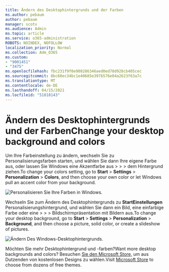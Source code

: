 ```yaml
---
title: Ändern des Desktophintergrunds und der Farben
ms.author: pebaum
author: pebaum
manager: scotv
ms.audience: Admin
ms.topic: article
ms.service: o365-administration
ROBOTS: NOINDEX, NOFOLLOW
localization_priority: Normal
ms.collection: Adm_O365
ms.custom:
- "9001451"
- "3475"
ms.openlocfilehash: fbc231f9f0e980286346aed0ed78d928cb405cec
ms.sourcegitcommit: 8bc60ec34bc1e40685e3976576e04a2623f63a7c
ms.translationtype: MT
ms.contentlocale: de-DE
ms.lasthandoff: 04/15/2021
ms.locfileid: "51818143"
---
```

# <a name="change-your-desktop-background-and-colors"></a><span data-ttu-id="1155f-102">Ändern des Desktophintergrunds und der Farben</span><span class="sxs-lookup"><span data-stu-id="1155f-102">Change your desktop background and colors</span></span>

<span data-ttu-id="1155f-103">Um Ihre Farbeinstellung zu ändern, wechseln Sie zu Personalisierungsfarben starten, und wählen Sie dann Ihre eigene Farbe aus, oder lassen Sie Windows eine Akzentfarbe aus  >    >    >  dem Hintergrund ziehen.</span><span class="sxs-lookup"><span data-stu-id="1155f-103">To change your colors setting, go to **Start** > **Settings** > **Personalization** > **Colors**, and then choose your own color or let Windows pull an accent color from your background.</span></span>

![Personalisieren Sie Ihre Farben in Windows.](media/windows-personalization-colors.png)

<span data-ttu-id="1155f-105">Wechseln Sie zum Ändern des Desktophintergrunds zu **StartEinstellungen** Personalisierungshintergrund, und wählen Sie dann ein Bild, eine einfarbige Farbe oder eine  >    >    >  Bildschirmpräsentation mit Bildern aus.</span><span class="sxs-lookup"><span data-stu-id="1155f-105">To change your desktop background, go to **Start** > **Settings** > **Personalization** > **Background**, and then choose a picture, solid color, or create a slideshow of pictures.</span></span> 

![Ändern Des Windows-Desktophintergrunds.](media/windows-desktop-background.png)

<span data-ttu-id="1155f-107">Möchten Sie mehr Desktophintergrund und -farben?</span><span class="sxs-lookup"><span data-stu-id="1155f-107">Want more desktop backgrounds and colors?</span></span> <span data-ttu-id="1155f-108">Besuchen [Sie den Microsoft Store,](https://www.microsoft.com/store/collections/windowsthemes) um aus Dutzenden von kostenlosen Designs zu wählen.</span><span class="sxs-lookup"><span data-stu-id="1155f-108">Visit [Microsoft Store](https://www.microsoft.com/store/collections/windowsthemes) to choose from dozens of free themes.</span></span>

